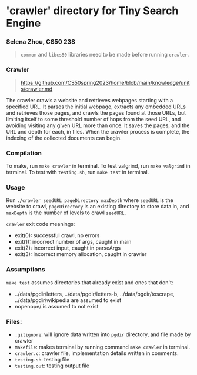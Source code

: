 # 'crawler' directory for Tiny Search Engine

### Selena Zhou, CS50 23S

> `common` and `libcs50` libraries need to be made before running `crawler`.

### Crawler
> https://github.com/CS50spring2023/home/blob/main/knowledge/units/crawler.md

The crawler crawls a website and retrieves webpages starting with a specified URL. It parses the initial webpage, extracts any embedded URLs and retrieves those pages, and crawls the pages found at those URLs, but limiting itself to some threshold number of hops from the seed URL, and avoiding visiting any given URL more than once. It saves the pages, and the URL and depth for each, in files. When the crawler process is complete, the indexing of the collected documents can begin.

### Compilation
To make, run `make crawler` in terminal.
To test valgrind, run `make valgrind` in terminal.
To test with `testing.sh`, run `make test` in terminal.

### Usage
Run `./crawler seedURL pageDirectory maxDepth` where `seedURL` is the website to crawl, `pageDirectory` is an existing directory to store data in, and `maxDepth` is the number of levels to crawl `seedURL`.

`crawler` exit code meanings:
* exit(0): successful crawl, no errors
* exit(1): incorrect number of args, caught in main
* exit(2): incorrect input, caught in parseArgs
* exit(3): incorrect memory allocation, caught in crawler

### Assumptions
`make test` assumes directories that already exist and ones that don't:
* ../data/pgdir/letters, ../data/pgdir/letters-b, ../data/pgdir/toscrape, ../data/pgdir/wikipedia are assumed to exist
* nopenope/ is assumed to not exist

### Files:
* `.gitignore`: will ignore data written into `pgdir` directory, and file made by crawler
* `Makefile`: makes terminal by running command `make crawler` in terminal.
* `crawler.c`: crawler file, implementation details written in comments.
* `testing.sh`: testing file
* `testing.out`: testing output file
